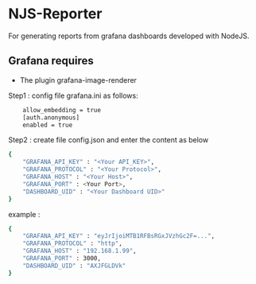 
# NJS-Reporter

For generating reports from grafana dashboards developed with NodeJS.

## Grafana requires

- The plugin grafana-image-renderer 

Step1 : config file grafana.ini as follows: 
```bash
    allow_embedding = true
    [auth.anonymous]
    enabled = true
```
Step2 : create file config.json and enter the content as below
```bash
{
    "GRAFANA_API_KEY" : "<Your API_KEY>",
    "GRAFANA_PROTOCOL" : "<Your Protocol>",
    "GRAFANA_HOST" : "<Your Host>",
    "GRAFANA_PORT" : <Your Port>,
    "DASHBOARD_UID" : "<Your Dashboard UID>"
}

```
example :
```bash
{
    "GRAFANA_API_KEY" : "eyJrIjoiMTB1RFBsRGxJVzhGc2F=...",
    "GRAFANA_PROTOCOL" : "http",
    "GRAFANA_HOST" : "192.168.1.99",
    "GRAFANA_PORT" : 3000,
    "DASHBOARD_UID" : "AXJFGLDVk"
}
```

